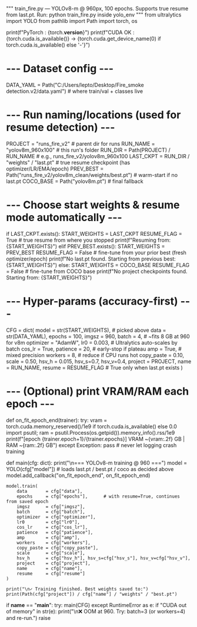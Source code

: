 """
train_fire.py — YOLOv8-m @ 960px, 100 epochs. Supports true resume from last.pt.
Run:  python train_fire.py  inside yolo_env
"""
from ultralytics import YOLO
from pathlib import Path
import torch, os

print(f"PyTorch  : {torch.__version__}")
print(f"CUDA OK  : {torch.cuda.is_available()} -> {torch.cuda.get_device_name(0) if torch.cuda.is_available() else '-'}")

# --- Dataset config ---
DATA_YAML = Path("C:/Users/lepto/Desktop/Fire_smoke detection.v2/data.yaml")  # where train/val + classes live

# --- Run naming/locations (used for resume detection) ---
PROJECT   = "runs_fire_v2"                  # parent dir for runs
RUN_NAME  = "yolov8m_960x100"               # this run's folder
RUN_DIR   = Path(PROJECT) / RUN_NAME        # e.g., runs_fire_v2/yolov8m_960x100
LAST_CKPT = RUN_DIR / "weights" / "last.pt" # true resume checkpoint (has optimizer/LR/EMA/epoch)
PREV_BEST = Path("runs_fire_v2/yolov8m_clean/weights/best.pt")  # warm-start if no last.pt
COCO_BASE = Path("yolov8m.pt")              # final fallback

# --- Choose start weights & resume mode automatically ---
if LAST_CKPT.exists():
    START_WEIGHTS = LAST_CKPT
    RESUME_FLAG   = True     # true resume from where you stopped
    print(f"Resuming from: {START_WEIGHTS}")
elif PREV_BEST.exists():
    START_WEIGHTS = PREV_BEST
    RESUME_FLAG   = False    # fine-tune from your prior best (fresh optimizer/epoch)
    print(f"No last.pt found. Starting from previous best: {START_WEIGHTS}")
else:
    START_WEIGHTS = COCO_BASE
    RESUME_FLAG   = False    # fine-tune from COCO base
    print(f"No project checkpoints found. Starting from: {START_WEIGHTS}")

# --- Hyper-params (accuracy-first) ---
CFG = dict(
    model       = str(START_WEIGHTS),  # picked above
    data        = str(DATA_YAML),
    epochs      = 100,
    imgsz       = 960,
    batch       = 4,                   # ~fits 8 GB at 960 for v8m
    optimizer   = "AdamW",
    lr0         = 0.003,               # Ultralytics auto-scales by batch
    cos_lr      = True,
    patience    = 20,                  # early-stop if plateau
    amp         = True,                # mixed precision
    workers     = 8,                   # reduce if CPU runs hot
    copy_paste  = 0.10,
    scale       = 0.50,
    hsv_h       = 0.015, hsv_s=0.7, hsv_v=0.4,
    project     = PROJECT,
    name        = RUN_NAME,
    resume      = RESUME_FLAG          # True only when last.pt exists
)

# --- (Optional) print VRAM/RAM each epoch ---
def on_fit_epoch_end(trainer):
    try:
        vram = torch.cuda.memory_reserved()/1e9 if torch.cuda.is_available() else 0.0
        import psutil; ram = psutil.Process(os.getpid()).memory_info().rss/1e9
        print(f"[epoch {trainer.epoch+1}/{trainer.epochs}] VRAM ~{vram:.2f} GB | RAM ~{ram:.2f} GB")
    except Exception:
        pass  # never let logging crash training

def main(cfg: dict):
    print("\n=== YOLOv8-m training @ 960 ===")
    model = YOLO(cfg["model"])  # loads last.pt / best.pt / coco as decided above
    model.add_callback("on_fit_epoch_end", on_fit_epoch_end)

    model.train(
        data       = cfg["data"],
        epochs     = cfg["epochs"],      # with resume=True, continues from saved epoch
        imgsz      = cfg["imgsz"],
        batch      = cfg["batch"],
        optimizer  = cfg["optimizer"],
        lr0        = cfg["lr0"],
        cos_lr     = cfg["cos_lr"],
        patience   = cfg["patience"],
        amp        = cfg["amp"],
        workers    = cfg["workers"],
        copy_paste = cfg["copy_paste"],
        scale      = cfg["scale"],
        hsv_h      = cfg["hsv_h"], hsv_s=cfg["hsv_s"], hsv_v=cfg["hsv_v"],
        project    = cfg["project"],
        name       = cfg["name"],
        resume     = cfg["resume"]
    )

    print("\n✓ Training finished. Best weights saved to:")
    print(Path(cfg["project"]) / cfg["name"] / "weights" / "best.pt")

if __name__ == "__main__":
    try:
        main(CFG)
    except RuntimeError as e:
        if "CUDA out of memory" in str(e):
            print("\n❌ OOM at 960. Try: batch=3 (or workers=4) and re-run.")
        raise
